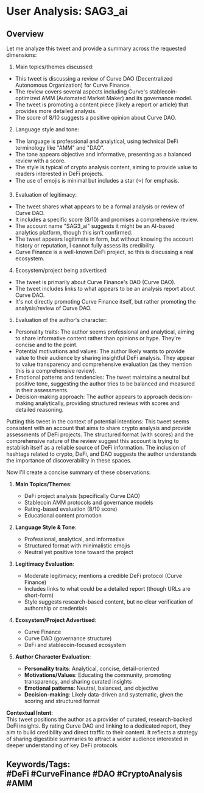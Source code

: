 # User Analysis: SAG3_ai

## Overview

<think>
Let me analyze this tweet and provide a summary across the requested dimensions:

1. Main topics/themes discussed:
- This tweet is discussing a review of Curve DAO (Decentralized Autonomous Organization) for Curve Finance.
- The review covers several aspects including Curve's stablecoin-optimized AMM (Automated Market Maker) and its governance model.
- The tweet is promoting a content piece (likely a report or article) that provides more detailed analysis.
- The score of 8/10 suggests a positive opinion about Curve DAO.

2. Language style and tone:
- The language is professional and analytical, using technical DeFi terminology like "AMM" and "DAO".
- The tone appears objective and informative, presenting as a balanced review with a score.
- The style is typical of crypto analysis content, aiming to provide value to readers interested in DeFi projects.
- The use of emojis is minimal but includes a star (⭐) for emphasis.

3. Evaluation of legitimacy:
- The tweet shares what appears to be a formal analysis or review of Curve DAO.
- It includes a specific score (8/10) and promises a comprehensive review.
- The account name "SAG3_ai" suggests it might be an AI-based analytics platform, though this isn't confirmed.
- The tweet appears legitimate in form, but without knowing the account history or reputation, I cannot fully assess its credibility.
- Curve Finance is a well-known DeFi project, so this is discussing a real ecosystem.

4. Ecosystem/project being advertised:
- The tweet is primarily about Curve Finance's DAO (Curve DAO).
- The tweet includes links to what appears to be an analysis report about Curve DAO.
- It's not directly promoting Curve Finance itself, but rather promoting the analysis/review of Curve DAO.

5. Evaluation of the author's character:
- Personality traits: The author seems professional and analytical, aiming to share informative content rather than opinions or hype. They're concise and to the point.
- Potential motivations and values: The author likely wants to provide value to their audience by sharing insightful DeFi analysis. They appear to value transparency and comprehensive evaluation (as they mention this is a comprehensive review).
- Emotional patterns and tendencies: The tweet maintains a neutral but positive tone, suggesting the author tries to be balanced and measured in their assessments.
- Decision-making approach: The author appears to approach decision-making analytically, providing structured reviews with scores and detailed reasoning.

Putting this tweet in the context of potential intentions:
This tweet seems consistent with an account that aims to share crypto analysis and provide assessments of DeFi projects. The structured format (with scores) and the comprehensive nature of the review suggest this account is trying to establish itself as a reliable source of DeFi information. The inclusion of hashtags related to crypto, DeFi, and DAO suggests the author understands the importance of discoverability in these spaces.

Now I'll create a concise summary of these observations:
</think>

1. **Main Topics/Themes**:  
   - DeFi project analysis (specifically Curve DAO)  
   - Stablecoin AMM protocols and governance models  
   - Rating-based evaluation (8/10 score)  
   - Educational content promotion  

2. **Language Style & Tone**:  
   - Professional, analytical, and informative  
   - Structured format with minimalistic emojis  
   - Neutral yet positive tone toward the project  

3. **Legitimacy Evaluation**:  
   - Moderate legitimacy; mentions a credible DeFi protocol (Curve Finance)  
   - Includes links to what could be a detailed report (though URLs are short-form)  
   - Style suggests research-based content, but no clear verification of authorship or credentials  

4. **Ecosystem/Project Advertised**:  
   - Curve Finance  
   - Curve DAO (governance structure)  
   - DeFi and stablecoin-focused ecosystem  

5. **Author Character Evaluation**:  
   - **Personality traits**: Analytical, concise, detail-oriented  
   - **Motivations/Values**: Educating the community, promoting transparency, and sharing curated insights  
   - **Emotional patterns**: Neutral, balanced, and objective  
   - **Decision-making**: Likely data-driven and systematic, given the scoring and structured format  

**Contextual Intent**:  
This tweet positions the author as a provider of curated, research-backed DeFi insights. By rating Curve DAO and linking to a dedicated report, they aim to build credibility and direct traffic to their content. It reflects a strategy of sharing digestible summaries to attract a wider audience interested in deeper understanding of key DeFi protocols.

**Keywords/Tags**:  
#DeFi #CurveFinance #DAO #CryptoAnalysis #AMM
---
